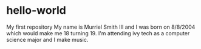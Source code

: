 # hello-world
My first repository
My name is Murriel Smith III and I was born on 8/8/2004 which would make me 18 turning 19. I'm attending ivy tech as a computer science major and I make music.
